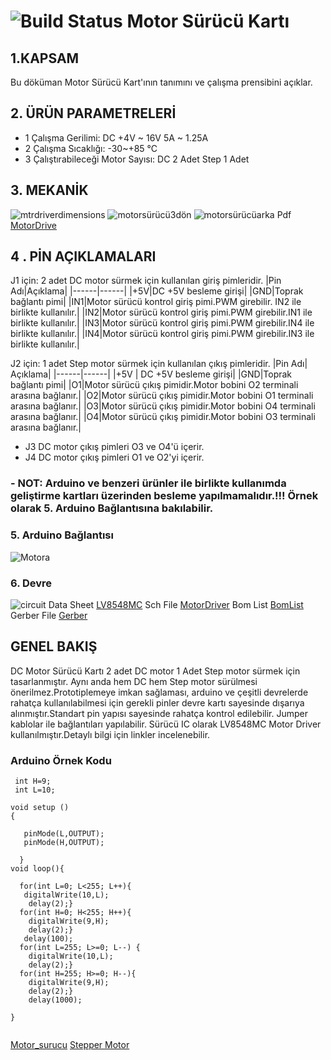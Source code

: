 # ![Build Status](Images/SoSmart.png) Motor Sürücü Kartı

## 1.KAPSAM
Bu döküman Motor Sürücü Kart'ının tanımını ve çalışma prensibini açıklar.

## 2. ÜRÜN PARAMETRELERİ
- 1 Çalışma Gerilimi: DC +4V ~ 16V 5A ~ 1.25A
- 2 Çalışma Sıcaklığı: -30~+85 °C 
- 3 Çalıştırabileceği Motor Sayısı: DC 2 Adet Step 1 Adet
## 3. MEKANİK
![mtrdriverdimensions](Images/mtrdriverdimensions.png)
![motorsürücü3dön](Images/motorsürücü3dön.png)
![motorsürücüarka](Images/motorsürücü3darka.png)
Pdf [MotorDrive](Circuit/MotorDrive.pdf)

## 4 . PİN AÇIKLAMALARI
J1 için: 2 adet DC motor sürmek için kullanılan giriş pimleridir.
|Pin Adı|Açıklama|
|------|------|
|+5V|DC +5V besleme girişi|
|GND|Toprak bağlantı pimi|
|IN1|Motor sürücü kontrol giriş pimi.PWM girebilir. IN2 ile birlikte kullanılır.|
|IN2|Motor sürücü kontrol giriş pimi.PWM girebilir.IN1 ile birlikte kullanılır.|
|IN3|Motor sürücü kontrol giriş pimi.PWM girebilir.IN4 ile birlikte kullanılır.|
|IN4|Motor sürücü kontrol giriş pimi.PWM girebilir.IN3 ile birlikte kullanılır.|

J2 için: 1 adet Step motor sürmek için kullanılan çıkış pimleridir.
|Pin Adı| Açıklama|
|------|------|
|+5V | DC +5V besleme girişi|
|GND|Toprak bağlantı pimi|
|O1|Motor sürücü çıkış pimidir.Motor bobini O2 terminali arasına bağlanır.|
|O2|Motor sürücü çıkış pimidir.Motor bobini O1 terminali arasına bağlanır.|
|O3|Motor sürücü çıkış pimidir.Motor bobini O4 terminali arasına bağlanır.|
|O4|Motor sürücü çıkış pimidir.Motor bobini O3 terminali arasına bağlanır.|
- J3 DC motor çıkış pimleri O3 ve O4'ü içerir. 
- J4 DC motor çıkış pimleri O1 ve O2'yi içerir.
### - NOT: Arduino ve benzeri ürünler ile birlikte kullanımda geliştirme kartları üzerinden besleme yapılmamalıdır.!!! Örnek olarak 5. Arduino Bağlantısına bakılabilir.

### 5. Arduino Bağlantısı
![Motora](Images/Motora.png)

### 6. Devre
![circuit](Images/circuit.png)
Data Sheet [LV8548MC](Circuit/LV8548MC.pdf)
Sch File [MotorDriver](Circuit/Motor_Driver.pdf) 
Bom List [BomList](Circuit/Motor_Driver_1.6_Black.zip) 
Gerber File [Gerber](Circuit/Motor_Driver.pdf) 

## GENEL BAKIŞ 
DC Motor Sürücü Kartı 2 adet DC motor 1 Adet Step motor sürmek için tasarlanmıştır. Aynı anda hem DC hem Step motor sürülmesi önerilmez.Prototiplemeye imkan sağlaması, arduino ve çeşitli devrelerde rahatça kullanılabilmesi için gerekli pinler devre kartı sayesinde dışarıya alınmıştır.Standart pin yapısı sayesinde rahatça kontrol edilebilir. Jumper kablolar ile bağlantıları yapılabilir. Sürücü IC olarak LV8548MC Motor Driver kullanılmıştır.Detaylı bilgi için linkler incelenebilir.
### Arduino Örnek Kodu
```
 int H=9;
 int L=10;

void setup ()
{

   pinMode(L,OUTPUT);
   pinMode(H,OUTPUT);
 
  }
void loop(){ 
  
  for(int L=0; L<255; L++){
   digitalWrite(10,L);
    delay(2);}
  for(int H=0; H<255; H++){
    digitalWrite(9,H);
    delay(2);}
   delay(100);
  for(int L=255; L>=0; L--) {
    digitalWrite(10,L);
    delay(2);}
  for(int H=255; H>=0; H--){
    digitalWrite(9,H);
    delay(2);}
    delay(1000);

}


```
[Motor_surucu](ArduionoExample/Motor_surucu/Motor_surucu.ino)
[Stepper Motor](ArduionoExample/step/step.ino)


